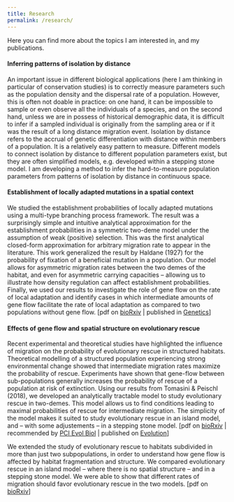 ```yaml
---
title: Research
permalink: /research/
---
```


Here you can find more about the topics I am interested in, and my publications.

#### Inferring patterns of isolation by distance
An important issue in different biological applications (here I am thinking in particular of conservation studies) is to correctly measure parameters such as the population density and the dispersal rate of a population. However, this is often not doable in practice: on one hand, it can be impossible to sample or even observe all the individuals of a species, and on the second hand, unless we are in possess of historical demographic data, it is difficult to infer if a sampled individual is originally from the sampling area or if it was the result of a long distance migration event.
Isolation by distance refers to the accrual of genetic differentiation with distance within members of a population. It is a relatively easy pattern to measure. Different models to connect isolation by distance to different population parameters exist, but they are often simplified models, e.g. developed within a stepping stone model. I am developing a method to infer the hard-to-measure population parameters from patterns of isolation by distance in continuous space.

#### Establishment of locally adapted mutations in a spatial context
We studied the establishment probabilities of locally adapted mutations using a multi-type branching process framework. The result was a surprisingly simple and intuitive analytical approximation for the establishment probabilities in a symmetric two-deme model under the assumption of weak (positive) selection. This was the first analytical closed-form approximation for arbitrary migration rate to appear in the literature.
This work generalized the result by Haldane (1927) for the probability of fixation of a beneficial mutation in a population. Our model allows for asymmetric migration rates between the two demes of the habitat, and even for asymmetric carrying capacities – allowing us to illustrate how density regulation can affect establishment probabilities.  Finally, we used our results to investigate the role of gene flow on the rate of local adaptation and identify cases in which intermediate amounts of gene flow facilitate the rate of local adaptation as compared to two populations without gene flow. [pdf on [bioRxiv](https://www.biorxiv.org/content/biorxiv/early/2018/05/03/248013.full.pdf) | published in [Genetics](http://www.genetics.org/content/209/3/885)]

#### Effects of gene flow and spatial structure on evolutionary rescue
Recent experimental and theoretical studies have highlighted the influence of migration on the probability of evolutionary rescue in structured habitats. Theoretical modelling of a structured population experiencing strong environmental change showed that intermediate migration rates maximize the probability of rescue. Experiments have shown that gene-flow between sub-populations generally increases the probability of rescue of a population at risk of extinction. Using our results from Tomasini & Peischl (2018), we developed an analytically tractable model to study evolutionary rescue in two-demes. This model allows us to find conditions leading to maximal probabilities of rescue for intermediate migration. The simplicity of the model makes it suited to study evolutionary rescue in an island model, and – with some adjustements – in a stepping stone model. [pdf on [bioRxiv](https://www.biorxiv.org/content/10.1101/622142v6.full.pdf) | recommended by [PCI Evol Biol](https://doi.org/10.24072/pci.evolbiol.100098) | published on [Evolution](https://onlinelibrary.wiley.com/doi/10.1111/evo.14038)]

We extended the study of evolutionary rescue to habitats subdivided in more than just two subpopulations, in order to understand how gene flow is affected by habitat fragmentation and structure. We compared evolutionary rescue in an island model – where there is no spatial structure – and in a stepping stone model. We were able to show that different rates of migration should favor evolutionary rescue in the two models. [pdf on [bioRxiv](https://www.biorxiv.org/content/10.1101/2020.10.29.360842v2.full.pdf)]
